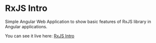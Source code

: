 # RxJS Intro
Simple Angular Web Application to show basic features of RxJS library in Angular applications.

You can see it live here: [RxJS Intro](https://fgambarino.github.io/rxjs-intro)
